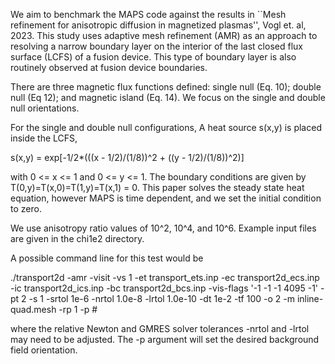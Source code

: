 We aim to benchmark the MAPS code against the results in
``Mesh refinement for anisotropic diffusion in magnetized plasmas'', Vogl et. al, 2023. This study
uses adaptive mesh refinement (AMR) as an approach to resolving a narrow boundary layer on the interior
of the last closed flux surface (LCFS) of a fusion device. This type of boundary layer is also routinely
observed at fusion device boundaries.

There are three magnetic flux functions defined: single null (Eq. 10); double null (Eq 12); 
and magnetic island (Eq. 14). We focus on the single and double null orientations.

For the single and double null configurations, A heat source s(x,y) is placed inside the LCFS, 

s(x,y) = exp[-1/2*(((x - 1/2)/(1/8))^2 + ((y - 1/2)/(1/8))^2)]

with 0 <= x <= 1 and 0 <= y <= 1. The boundary conditions are given by T(0,y)=T(x,0)=T(1,y)=T(x,1) = 0. This
paper solves the steady state heat equation, however MAPS is time dependent, and we set the initial condition
to zero. 

We use anisotropy ratio values of 10^2, 10^4, and 10^6. Example input files are given in the chi1e2
directory. 

A possible command line for this test would be

./transport2d -amr -visit -vs 1 -et transport_ets.inp -ec transport2d_ecs.inp -ic transport2d_ics.inp -bc transport2d_bcs.inp -vis-flags '-1 -1 -1 4095 -1' -pt 2 -s 1 -srtol 1e-6 -nrtol 1.0e-8 -lrtol 1.0e-10 -dt 1e-2 -tf 100 -o 2 -m inline-quad.mesh -rp 1 -p # 
 
where the relative Newton and GMRES solver tolerances -nrtol and -lrtol may need to be adjusted. The -p argument will set the desired background field orientation. 
